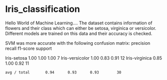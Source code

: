 # Iris_classification
Hello World of Machine Learning....
The dataset contains information of flowers and their class which can either be setosa, virginica or versicolor.
Different models are trained on this data and their accuracy is checked.

SVM was more accurate with the following confusion matrix:
       <tr>  precision </tr>   recall  f1-score   support

   Iris-setosa       1.00      1.00      1.00         7
Iris-versicolor       1.00      0.83      0.91        12
 Iris-virginica       0.85      1.00      0.92        11

    avg / total       0.94      0.93      0.93        30



